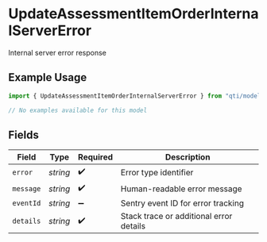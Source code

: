 # UpdateAssessmentItemOrderInternalServerError

Internal server error response

## Example Usage

```typescript
import { UpdateAssessmentItemOrderInternalServerError } from "qti/models/errors";

// No examples available for this model
```

## Fields

| Field                                   | Type                                    | Required                                | Description                             |
| --------------------------------------- | --------------------------------------- | --------------------------------------- | --------------------------------------- |
| `error`                                 | *string*                                | :heavy_check_mark:                      | Error type identifier                   |
| `message`                               | *string*                                | :heavy_check_mark:                      | Human-readable error message            |
| `eventId`                               | *string*                                | :heavy_minus_sign:                      | Sentry event ID for error tracking      |
| `details`                               | *string*                                | :heavy_check_mark:                      | Stack trace or additional error details |